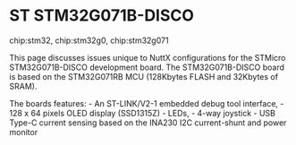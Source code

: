 ST STM32G071B-DISCO
===================

chip:stm32, chip:stm32g0, chip:stm32g071

This page discusses issues unique to NuttX configurations for the
STMicro STM32G071B-DISCO development board. The STM32G071B-DISCO board
is based on the STM32G071RB MCU (128Kbytes FLASH and 32Kbytes of SRAM).

The boards features: - An ST-LINK/V2-1 embedded debug tool interface, -
128 x 64 pixels OLED display (SSD1315Z) - LEDs, - 4-way joystick - USB
Type-C current sensing based on the INA230 I2C current-shunt and power
monitor
